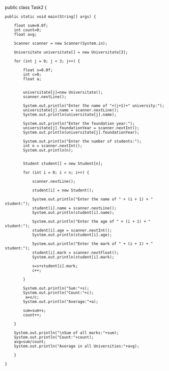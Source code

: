 public class Task2 {

    public static void main(String[] args) {

        float sum=0.0f;
        int count=0;
        float avg;

        Scanner scanner = new Scanner(System.in);

        Universitate universitate[] = new Universitate[3];

        for (int j = 0; j < 3; j++) {

            float s=0.0f;
            int c=0;
            float a;


            universitate[j]=new Universitate();
            scanner.nextLine();

            System.out.println("Enter the name of "+(j+1)+" university:");
            universitate[j].name = scanner.nextLine();
            System.out.println(universitate[j].name);

            System.out.println("Enter the foundation year:");
            universitate[j].foundationYear = scanner.nextInt();
            System.out.println(universitate[j].foundationYear);

            System.out.println("Enter the number of students:");
            int n = scanner.nextInt();
            System.out.println(n);


            Student student[] = new Student[n];

            for (int i = 0; i < n; i++) {

                scanner.nextLine();

                student[i] = new Student();

                System.out.println("Enter the name of " + (i + 1) + " student:");
                student[i].name = scanner.nextLine();
                System.out.println(student[i].name);

                System.out.println("Enter the age of " + (i + 1) + " student:");
                student[i].age = scanner.nextInt();
                System.out.println(student[i].age);

                System.out.println("Enter the mark of " + (i + 1) + " student:");
                student[i].mark = scanner.nextFloat();
                System.out.println(student[i].mark);

                s=s+student[i].mark;
                c++;

            }

            System.out.println("Sum:"+s);
            System.out.println("Count:"+c);
             a=s/c;
            System.out.println("Average:"+a);

            sum=sum+s;
            count++;

        }

        System.out.println("\nSum of all marks:"+sum);
        System.out.println("Count:"+count);
        avg=sum/count;
        System.out.println("Average in all Universities:"+avg);

        }

    }
